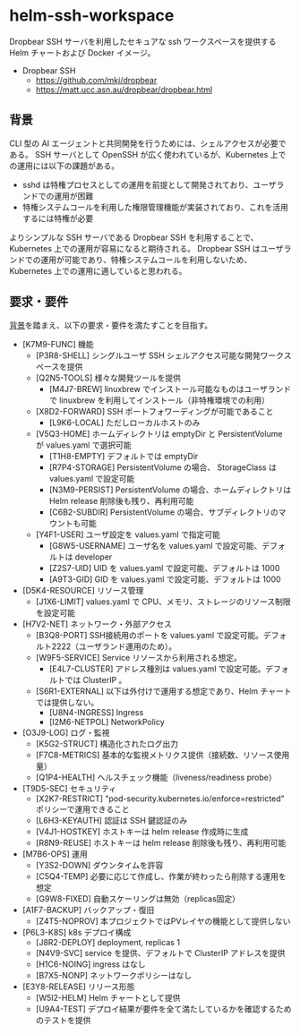 # helm-ssh-workspace

Dropbear SSH サーバを利用したセキュアな ssh ワークスペースを提供する Helm チャートおよび Docker イメージ。

- Dropbear SSH
  - https://github.com/mkj/dropbear
  - https://matt.ucc.asn.au/dropbear/dropbear.html

## 背景

CLI 型の AI エージェントと共同開発を行うためには、シェルアクセスが必要である。
SSH サーバとして OpenSSH が広く使われているが、Kubernetes 上での運用には以下の課題がある。

- sshd は特権プロセスとしての運用を前提として開発されており、ユーザランドでの運用が困難
- 特権システムコールを利用した権限管理機能が実装されており、これを活用するには特権が必要

よりシンプルな SSH サーバである Dropbear SSH を利用することで、Kubernetes 上での運用が容易になると期待される。 Dropbear SSH はユーザランドでの運用が可能であり、特権システムコールを利用しないため、Kubernetes 上での運用に適していると思われる。

## 要求・要件

[背景](#背景)を踏まえ、以下の要求・要件を満たすことを目指す。

- <span id="K7M9-FUNC">[K7M9-FUNC]</span> 機能
  - <span id="P3R8-SHELL">[P3R8-SHELL]</span> シングルユーザ SSH シェルアクセス可能な開発ワークスペースを提供
  - <span id="Q2N5-TOOLS">[Q2N5-TOOLS]</span> 様々な開発ツールを提供
    - <span id="M4J7-BREW">[M4J7-BREW]</span> linuxbrew でインストール可能なものはユーザランドで linuxbrew を利用してインストール（非特権環境での利用）
  - <span id="X8D2-FORWARD">[X8D2-FORWARD]</span> SSH ポートフォワーディングが可能であること
    - <span id="L9K6-LOCAL">[L9K6-LOCAL]</span> ただしローカルホストのみ
  - <span id="V5Q3-HOME">[V5Q3-HOME]</span> ホームディレクトリは emptyDir と PersistentVolume が values.yaml で選択可能
    - <span id="T1H8-EMPTY">[T1H8-EMPTY]</span> デフォルトでは emptyDir
    - <span id="R7P4-STORAGE">[R7P4-STORAGE]</span> PersistentVolume の場合、 StorageClass は values.yaml で設定可能
    - <span id="N3M9-PERSIST">[N3M9-PERSIST]</span> PersistentVolume の場合、ホームディレクトリは Helm release 削除後も残り、再利用可能
    - <span id="C6B2-SUBDIR">[C6B2-SUBDIR]</span> PersistentVolume の場合、サブディレクトリのマウントも可能
  - <span id="Y4F1-USER">[Y4F1-USER]</span> ユーザ設定を values.yaml で指定可能
    - <span id="G8W5-USERNAME">[G8W5-USERNAME]</span> ユーザ名を values.yaml で設定可能、デフォルトは developer
    - <span id="Z2S7-UID">[Z2S7-UID]</span> UID を values.yaml で設定可能、デフォルトは 1000
    - <span id="A9T3-GID">[A9T3-GID]</span> GID を values.yaml で設定可能、デフォルトは 1000
- <span id="D5K4-RESOURCE">[D5K4-RESOURCE]</span> リソース管理
  - <span id="J1X6-LIMIT">[J1X6-LIMIT]</span> values.yaml で CPU、メモリ、ストレージのリソース制限を設定可能
- <span id="H7V2-NET">[H7V2-NET]</span> ネットワーク・外部アクセス
  - <span id="B3Q8-PORT">[B3Q8-PORT]</span> SSH接続用のポートを values.yaml で設定可能。デフォルト2222（ユーザランド運用のため）。
  - <span id="W9F5-SERVICE">[W9F5-SERVICE]</span> Service リソースから利用される想定。
    - <span id="E4L7-CLUSTER">[E4L7-CLUSTER]</span> アドレス種別は values.yaml で設定可能。デフォルトでは ClusterIP 。
  - <span id="S6R1-EXTERNAL">[S6R1-EXTERNAL]</span> 以下は外付けで運用する想定であり、Helm チャートでは提供しない。
    - <span id="U8N4-INGRESS">[U8N4-INGRESS]</span> Ingress
    - <span id="I2M6-NETPOL">[I2M6-NETPOL]</span> NetworkPolicy
- <span id="O3J9-LOG">[O3J9-LOG]</span> ログ・監視
  - <span id="K5G2-STRUCT">[K5G2-STRUCT]</span> 構造化されたログ出力
  - <span id="F7C8-METRICS">[F7C8-METRICS]</span> 基本的な監視メトリクス提供（接続数、リソース使用量）
  - <span id="Q1P4-HEALTH">[Q1P4-HEALTH]</span> ヘルスチェック機能（liveness/readiness probe）
- <span id="T9D5-SEC">[T9D5-SEC]</span> セキュリティ
  - <span id="X2K7-RESTRICT">[X2K7-RESTRICT]</span> "pod-security.kubernetes.io/enforce=restricted" ポリシーで運用できること
  - <span id="L6H3-KEYAUTH">[L6H3-KEYAUTH]</span> 認証は SSH 鍵認証のみ
  - <span id="V4J1-HOSTKEY">[V4J1-HOSTKEY]</span> ホストキーは helm release 作成時に生成
  - <span id="R8N9-REUSE">[R8N9-REUSE]</span> ホストキーは helm release 削除後も残り、再利用可能
- <span id="M7B6-OPS">[M7B6-OPS]</span> 運用
  - <span id="Y3S2-DOWN">[Y3S2-DOWN]</span> ダウンタイムを許容
  - <span id="C5Q4-TEMP">[C5Q4-TEMP]</span> 必要に応じて作成し、作業が終わったら削除する運用を想定
  - <span id="G9W8-FIXED">[G9W8-FIXED]</span> 自動スケーリングは無効（replicas固定）
- <span id="A1F7-BACKUP">[A1F7-BACKUP]</span> バックアップ・復旧
  - <span id="Z4T5-NOPROV">[Z4T5-NOPROV]</span> 本プロジェクトではPVレイヤの機能として提供しない
- <span id="P6L3-K8S">[P6L3-K8S]</span> k8s デプロイ構成
  - <span id="J8R2-DEPLOY">[J8R2-DEPLOY]</span> deployment, replicas 1
  - <span id="N4V9-SVC">[N4V9-SVC]</span> service を提供、デフォルトで ClusterIP アドレスを提供
  - <span id="H1C6-NOING">[H1C6-NOING]</span> ingress はなし
  - <span id="B7X5-NONP">[B7X5-NONP]</span> ネットワークポリシーはなし
- <span id="E3Y8-RELEASE">[E3Y8-RELEASE]</span> リリース形態
  - <span id="W5I2-HELM">[W5I2-HELM]</span> Helm チャートとして提供
  - <span id="U9A4-TEST">[U9A4-TEST]</span> デプロイ結果が要件を全て満たしているかを確認するためのテストを提供
